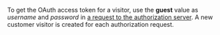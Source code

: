 To get the OAuth access token for a visitor, use the **guest** value as *username* and *password* in <a href="https://doc.oroinc.com/api/authentication/oauth-password/" target="_blank">a request to the authorization server</a>. A new customer visitor is created for each authorization request.
